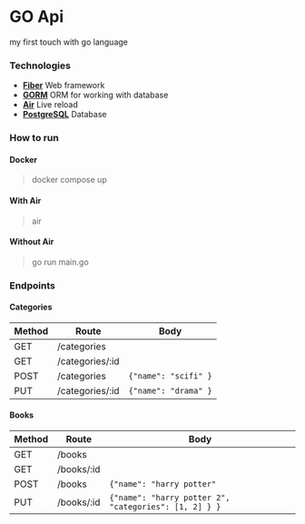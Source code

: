 # GO Api

my first touch with go language

### Technologies
- [**Fiber**](https://docs.gofiber.io/) Web framework
- [**GORM**](https://gorm.io/) ORM for working with database
- [**Air**](https://github.com/cosmtrek/air) Live reload
- [**PostgreSQL**](https://www.postgresql.org/) Database

### How to run

#### Docker
> docker compose up

#### With Air
> air

#### Without Air
> go run main.go

### Endpoints

#### Categories
| Method | Route           | Body                 |
|--------|-----------------|----------------------|
| GET    | /categories     |                      |
| GET    | /categories/:id |                      |
| POST   | /categories     | `{"name": "scifi" }` |
| PUT    | /categories/:id | `{"name": "drama" }` |

#### Books
| Method | Route      | Body                                                  |
|--------|------------|-------------------------------------------------------|
| GET    | /books     |                                                       |
| GET    | /books/:id |                                                       |
| POST   | /books     | `{"name": "harry potter"`                             |
| PUT    | /books/:id | `{"name": "harry potter 2", "categories": [1, 2] } }` |
